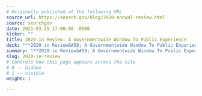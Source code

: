 ```yaml
---
# Originally published at the following URL
source_url: https://search.gov/blog/2020-annual-review.html
source: searchgov
date: 2021-03-25 17:00:00 -0500
kicker: ""
title: 2020 in Review: A Governmentwide Window To Public Experience
deck: "**2020 in Review&#58; A Governmentwide Window To Public Experience**&mdash;Search.gov recently released a report looking at federal search traffic during 2020. Between the COVID-19 pandemic, social unrest, and environmental emergencies, 2020 was truly an extraordinary year. The COVID-19 pandemic changed search patterns and volume significantly. Some topics saw as high as a 500% increase in volume, while others dropped 90%. Forms, usually one of the top needs, saw a steady level of demand but still dropped to 5th place in 2020 due to other emergent needs."
summary: "**2020 in Review&#58; A Governmentwide Window To Public Experience**&mdash;Search.gov recently released a report looking at federal search traffic during 2020. Between the COVID-19 pandemic, social unrest, and environmental emergencies, 2020 was truly an extraordinary year. The COVID-19 pandemic changed search patterns and volume significantly. Some topics saw as high as a 500% increase in volume, while others dropped 90%. Forms, usually one of the top needs, saw a steady level of demand but still dropped to 5th place in 2020 due to other emergent needs."
slug: 2020-in-review
# Controls how this page appears across the site
# 0 -- hidden
# 1 -- visible
weight: 1

---
```

